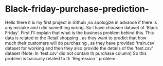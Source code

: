 # Black-friday-purchase-prediction-
Hello there it is my first project in Github ,so apologize in advance if there is any mistake and i did something wrong.
So I have choosen dataset of 'Black Friday'. First I'll explain that what is the business problem behind this. 
This data is related to the Retail shopping , as they want to predict that how much their customers will do purchasing , as they have provided 'train.csv' dataset for working and then they also provide the details of the 'test.csv' dataset (Note: In 'test.csv' did not contain th purchase column) 
So this problem is basically related to th 'Regression ' problem .

